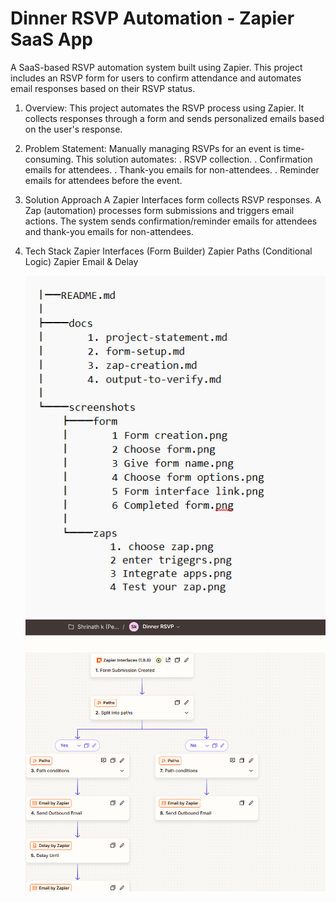 # Dinner RSVP Automation - Zapier SaaS App

A SaaS-based RSVP automation system built using Zapier. This project includes an RSVP form for users to confirm attendance and automates email responses based on their RSVP status.


1. Overview:
   This project automates the RSVP process using Zapier. It collects responses through a form and sends personalized emails based on the user's response.

2. Problem Statement: Manually managing RSVPs for an event is time-consuming.
   This solution automates:
   . RSVP collection.
   . Confirmation emails for attendees.
   . Thank-you emails for non-attendees.
   . Reminder emails for attendees before the event.

3. Solution Approach
   A Zapier Interfaces form collects RSVP responses.
   A Zap (automation) processes form submissions and triggers email actions.
   The system sends confirmation/reminder emails for attendees and thank-you emails for non-attendees.

4. Tech Stack
   Zapier Interfaces (Form Builder)
   Zapier Paths (Conditional Logic)
   Zapier Email & Delay

   ![Resources flow chart](https://raw.githubusercontent.com/shrinath82/Dinner-RSVP-Automation---Zapier-SaaS-App/main/screenshots/Resources%20flow%20chart.png)
   ![Resources flow chart](https://github.com/shrinath82/Dinner-RSVP-Automation---Zapier-SaaS-App/blob/main/screenshots/zaps/4%20Test%20your%20zap.png)
